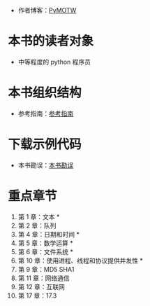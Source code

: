 - 作者博客：[PyMOTW](https://pymotw.com/3/)

# 本书的读者对象

- 中等程度的 python 程序员

# 本书组织结构

- 参考指南：[参考指南](http://docs.python.org)

# 下载示例代码

- 本书勘误：[本书勘误](https://doughellmann.com/blog/the-python-3-standard-library-by-example/)

# 重点章节

1. 第 1 章：文本 *
2. 第 2 章：队列
3. 第 4 章：日期和时间 *
4. 第 5 章：数学运算 *
5. 第 6 章：文件系统 *
6. 第 10 章：使用进程、线程和协议提供并发性 *
7. 第 9 章：MD5 SHA1 
8. 第 11 章：网络通信 
9. 第 12 章：互联网
10. 第 17 章：17.3